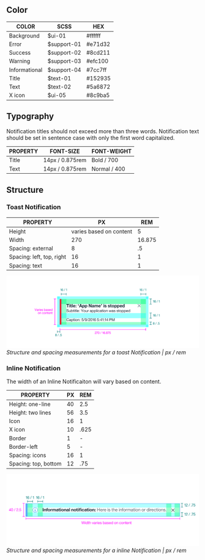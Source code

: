 ## Color
| COLOR         | SCSS        | HEX     |
|---------------|-------------|---------|
| Background    | $ui-01      | #ffffff |
| Error         | $support-01 | #e71d32 |
| Success       | $support-02 | #8cd211 |
| Warning       | $support-03 | #efc100 |
| Informational | $support-04 | #7cc7ff |
| Title         | $text-01    | #152935 |
| Text          | $text-02    | #5a6872 |
| X icon        | $ui-05      | #8c9ba5 |


## Typography 
Notification titles should not exceed more than three words. Notification text should be set in sentence case with only the first word capitalized.

| PROPERTY | FONT-SIZE      | FONT-WEIGHT  |
|----------|-----------------|--------------|
| Title    | 14px / 0.875rem | Bold / 700   |
| Text     | 14px / 0.875rem | Normal / 400 |

## Structure
### Toast Notification
| PROPERTY           | PX  | REM    |
|--------------------|-----|--------|
| Height             | varies based on content  | 5      |
| Width              | 270 | 16.875 |
| Spacing: external  | 8   | .5      | 
| Spacing: left, top, right | 16  | 1      |
| Spacing: text      | 16  | 1      |

![Structure and spacing for a toast notification](images/notification-style-1.png)
_Structure and spacing measurements for a toast Notification | px / rem_


### Inline Notification
The width of an Inline Notificaiton will vary based on content. 

| PROPERTY          | PX | REM  |
|-------------------|----|------|
| Height: one-line  | 40 | 2.5  |
| Height: two lines | 56 | 3.5  |
| Icon              | 16 | 1    |
| X icon            | 10 | .625 |
| Border            | 1  | -    |
| Border-left       | 5  | -    |
| Spacing: icons    | 16 | 1    |
| Spacing: top, bottom | 12 | .75|

![Structure and spacing for an inline notification](images/notification-style-2.png)
_Structure and spacing measurements for a inline Notification | px / rem_
